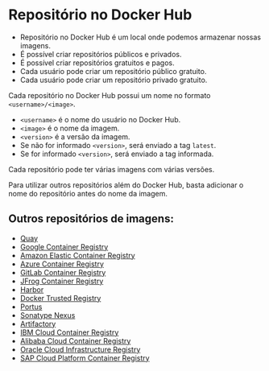 # Repositório no Docker Hub

- Repositório no Docker Hub é um local onde podemos armazenar nossas imagens.
- É possível criar repositórios públicos e privados.
- É possível criar repositórios gratuitos e pagos.
- Cada usuário pode criar um repositório público gratuito.
- Cada usuário pode criar um repositório privado gratuito.

Cada repositório no Docker Hub possui um nome no formato `<username>/<image>`.

- `<username>` é o nome do usuário no Docker Hub.
- `<image>` é o nome da imagem.
- `<version>` é a versão da imagem.
- Se não for informado `<version>`, será enviado a tag `latest`.
- Se for informado `<version>`, será enviado a tag informada.

Cada repositório pode ter várias imagens com várias versões.

Para utilizar outros repositórios além do Docker Hub, basta adicionar o nome do repositório antes do nome da imagem.

## Outros repositórios de imagens:

- [Quay](https://quay.io/)
- [Google Container Registry](https://cloud.google.com/container-registry/)
- [Amazon Elastic Container Registry](https://aws.amazon.com/pt/ecr/)
- [Azure Container Registry](https://azure.microsoft.com/pt-br/services/container-registry/)
- [GitLab Container Registry](https://docs.gitlab.com/ee/user/packages/container_registry/)
- [JFrog Container Registry](https://jfrog.com/container-registry/)
- [Harbor](https://goharbor.io/)
- [Docker Trusted Registry](https://docs.docker.com/ee/dtr/)
- [Portus](http://port.us.org/)
- [Sonatype Nexus](https://www.sonatype.com/nexus/repository-oss)
- [Artifactory](https://jfrog.com/artifactory/)
- [IBM Cloud Container Registry](https://cloud.ibm.com/docs/Registry?topic=registry-getting-started)
- [Alibaba Cloud Container Registry](https://www.alibabacloud.com/help/doc-detail/60782.htm)
- [Oracle Cloud Infrastructure Registry](https://docs.cloud.oracle.com/en-us/iaas/Content/Registry/Concepts/registryoverview.htm)
- [SAP Cloud Platform Container Registry](https://help.sap.com/viewer/65de2977205c403bbc107264b8eccf4b/Cloud/en-US/7e8b0b0d6c2e4b6e9b0e3b2b0b0b0b0b.html)
